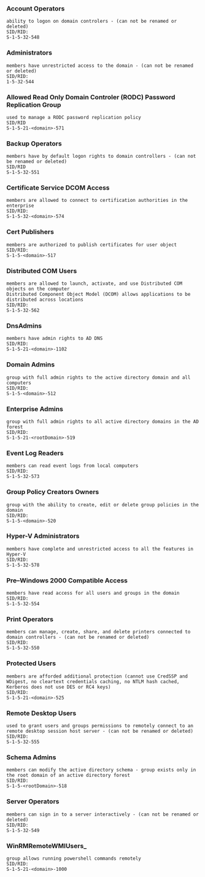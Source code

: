 ### Account Operators
```
ability to logon on domain controlers - (can not be renamed or deleted)
SID/RID:
S-1-5-32-548
```

### Administrators
```
members have unrestricted access to the domain - (can not be renamed or deleted)
SID/RID:
1-5-32-544
```

### Allowed Read Only Domain Controler (RODC) Password Replication Group
```
used to manage a RODC password replication policy
SID/RID
S-1-5-21-<domain>-571
```

### Backup Operators
```
members have by default logon rights to domain controllers - (can not be renamed or deleted)
SID/RID
S-1-5-32-551
```

### Certificate Service DCOM Access
```
members are allowed to connect to certification authorities in the enterprise
SID/RID:
S-1-5-32-<domain>-574
```

### Cert Publishers
```
members are authorized to publish certificates for user object
SID/RID:
S-1-5-<domain>-517
```

### Distributed COM Users
```
members are allowed to launch, activate, and use Distributed COM objects on the computer
Distributed Component Object Model (DCOM) allows applications to be distributed across locations
SID/RID:
S-1-5-32-562
```

### DnsAdmins
```
members have admin rights to AD DNS 
SID/RID:
S-1-5-21-<domain>-1102
```

### Domain Admins
```
group with full admin rights to the active directory domain and all computers
SID/RID:
S-1-5-<domain>-512
```

### Enterprise Admins
```
group with full admin rights to all active directory domains in the AD forest
SID/RID:
S-1-5-21-<rootDomain>-519
```

### Event Log Readers
```
members can read event logs from local computers
SID/RID:
S-1-5-32-573
```

### Group Policy Creators Owners
```
group with the ability to create, edit or delete group policies in the domain
SID/RID:
S-1-5-<domain>-520
```

### Hyper-V Administrators
```
members have complete and unrestricted access to all the features in Hyper-V
SID/RID:
S-1-5-32-578
```

### Pre–Windows 2000 Compatible Access
```
members have read access for all users and groups in the domain
SID/RID:
S-1-5-32-554
```

### Print Operators
```
members can manage, create, share, and delete printers connected to domain controllers - (can not be renamed or deleted)
SID/RID:
S-1-5-32-550
```

### Protected Users
```
members are afforded additional protection (cannot use CredSSP and WDigest, no cleartext credentials caching, no NTLM hash cached, Kerberos does not use DES or RC4 keys)
SID/RID:
S-1-5-21-<domain>-525
```

### Remote Desktop Users
```
used to grant users and groups permissions to remotely connect to an remote desktop session host server - (can not be renamed or deleted)
SID/RID:
S-1-5-32-555
```

### Schema Admins
```
members can modify the active directory schema - group exists only in the root domain of an active directory forest
SID/RID:
S-1-5-<rootDomain>-518
```

### Server Operators
```
members can sign in to a server interactively - (can not be renamed or deleted)
SID/RID:
S-1-5-32-549
```

### WinRMRemoteWMIUsers_
```
group allows running powershell commands remotely
SID/RID:
S-1-5-21-<domain>-1000
```

